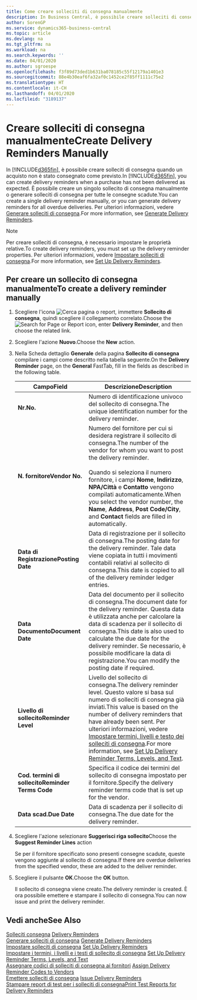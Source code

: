 ```yaml
---
title: Come creare solleciti di consegna manualmente
description: In Business Central, è possibile creare solleciti di consegna quando un acquisto non è stato consegnato come previsto. È possibile creare un singolo sollecito di consegna manualmente o generare solleciti di consegna per tutte le consegne scadute.
author: SorenGP
ms.service: dynamics365-business-central
ms.topic: article
ms.devlang: na
ms.tgt_pltfrm: na
ms.workload: na
ms.search.keywords: ''
ms.date: 04/01/2020
ms.author: sgroespe
ms.openlocfilehash: f3f89d73ded1b631ba078185c55f12179a1401e3
ms.sourcegitcommit: 88e4b30eaf6fa32af0c1452ce2f85ff1111c75e2
ms.translationtype: HT
ms.contentlocale: it-CH
ms.lasthandoff: 04/01/2020
ms.locfileid: "3189137"
---
```

# <a name="create-delivery-reminders-manually"></a><span data-ttu-id="71747-104">Creare solleciti di consegna manualmente</span><span class="sxs-lookup"><span data-stu-id="71747-104">Create Delivery Reminders Manually</span></span>
<span data-ttu-id="71747-105">In [!INCLUDE[d365fin](../../includes/d365fin_md.md)], è possibile creare solleciti di consegna quando un acquisto non è stato consegnato come previsto.</span><span class="sxs-lookup"><span data-stu-id="71747-105">In [!INCLUDE[d365fin](../../includes/d365fin_md.md)], you can create delivery reminders when a purchase has not been delivered as expected.</span></span> <span data-ttu-id="71747-106">È possibile creare un singolo sollecito di consegna manualmente o generare solleciti di consegna per tutte le consegne scadute.</span><span class="sxs-lookup"><span data-stu-id="71747-106">You can create a single delivery reminder manually, or you can generate delivery reminders for all overdue deliveries.</span></span> <span data-ttu-id="71747-107">Per ulteriori informazioni, vedere [Generare solleciti di consegna](how-to-generate-delivery-reminders.md).</span><span class="sxs-lookup"><span data-stu-id="71747-107">For more information, see [Generate Delivery Reminders](how-to-generate-delivery-reminders.md).</span></span>

> [!NOTE]
> <span data-ttu-id="71747-108">Per creare solleciti di consegna, è necessario impostare le proprietà relative.</span><span class="sxs-lookup"><span data-stu-id="71747-108">To create delivery reminders, you must set up the delivery reminder properties.</span></span> <span data-ttu-id="71747-109">Per ulteriori informazioni, vedere [Impostare solleciti di consegna](how-to-set-up-delivery-reminders.md).</span><span class="sxs-lookup"><span data-stu-id="71747-109">For more information, see [Set Up Delivery Reminders](how-to-set-up-delivery-reminders.md).</span></span>

## <a name="to-create-a-delivery-reminder-manually"></a><span data-ttu-id="71747-110">Per creare un sollecito di consegna manualmente</span><span class="sxs-lookup"><span data-stu-id="71747-110">To create a delivery reminder manually</span></span>  

1.  <span data-ttu-id="71747-111">Scegliere l'icona ![Cerca pagina o report](../../media/ui-search/search_small.png "Icona della funzionalità Cerca pagina o report"), immettere **Sollecito di consegna**, quindi scegliere il collegamento correlato.</span><span class="sxs-lookup"><span data-stu-id="71747-111">Choose the ![Search for Page or Report](../../media/ui-search/search_small.png "Search for Page or Report icon") icon, enter **Delivery Reminder**, and then choose the related link.</span></span>  
2.  <span data-ttu-id="71747-112">Scegliere l'azione **Nuovo**.</span><span class="sxs-lookup"><span data-stu-id="71747-112">Choose the **New** action.</span></span>  
3.  <span data-ttu-id="71747-113">Nella Scheda dettaglio **Generale** della pagina **Sollecito di consegna** compilare i campi come descritto nella tabella seguente.</span><span class="sxs-lookup"><span data-stu-id="71747-113">On the **Delivery Reminder** page, on the **General** FastTab, fill in the fields as described in the following table.</span></span>  

    |<span data-ttu-id="71747-114">Campo</span><span class="sxs-lookup"><span data-stu-id="71747-114">Field</span></span>|<span data-ttu-id="71747-115">Descrizione</span><span class="sxs-lookup"><span data-stu-id="71747-115">Description</span></span>|  
    |---------------------------------|---------------------------------------|  
    |<span data-ttu-id="71747-116">**Nr.**</span><span class="sxs-lookup"><span data-stu-id="71747-116">**No.**</span></span>|<span data-ttu-id="71747-117">Numero di identificazione univoco del sollecito di consegna.</span><span class="sxs-lookup"><span data-stu-id="71747-117">The unique identification number for the delivery reminder.</span></span>|  
    |<span data-ttu-id="71747-118">**N. fornitore**</span><span class="sxs-lookup"><span data-stu-id="71747-118">**Vendor No.**</span></span>|<span data-ttu-id="71747-119">Numero del fornitore per cui si desidera registrare il sollecito di consegna.</span><span class="sxs-lookup"><span data-stu-id="71747-119">The number of the vendor for whom you want to post the delivery reminder.</span></span><br /><br /> <span data-ttu-id="71747-120">Quando si seleziona il numero fornitore, i campi **Nome**, **Indirizzo**, **NPA/Città** e **Contatto** vengono compilati automaticamente.</span><span class="sxs-lookup"><span data-stu-id="71747-120">When you select the vendor number, the **Name**, **Address**, **Post Code/City**, and **Contact** fields are filled in automatically.</span></span>|  
    |<span data-ttu-id="71747-121">**Data di Registrazione**</span><span class="sxs-lookup"><span data-stu-id="71747-121">**Posting Date**</span></span>|<span data-ttu-id="71747-122">Data di registrazione per il sollecito di consegna.</span><span class="sxs-lookup"><span data-stu-id="71747-122">The posting date for the delivery reminder.</span></span> <span data-ttu-id="71747-123">Tale data viene copiata in tutti i movimenti contabili relativi al sollecito di consegna.</span><span class="sxs-lookup"><span data-stu-id="71747-123">This date is copied to all of the delivery reminder ledger entries.</span></span>|  
    |<span data-ttu-id="71747-124">**Data Documento**</span><span class="sxs-lookup"><span data-stu-id="71747-124">**Document Date**</span></span>|<span data-ttu-id="71747-125">Data del documento per il sollecito di consegna.</span><span class="sxs-lookup"><span data-stu-id="71747-125">The document date for the delivery reminder.</span></span> <span data-ttu-id="71747-126">Questa data è utilizzata anche per calcolare la data di scadenza per il sollecito di consegna.</span><span class="sxs-lookup"><span data-stu-id="71747-126">This date is also used to calculate the due date for the delivery reminder.</span></span> <span data-ttu-id="71747-127">Se necessario, è possibile modificare la data di registrazione.</span><span class="sxs-lookup"><span data-stu-id="71747-127">You can modify the posting date if required.</span></span>|  
    |<span data-ttu-id="71747-128">**Livello di sollecito**</span><span class="sxs-lookup"><span data-stu-id="71747-128">**Reminder Level**</span></span>|<span data-ttu-id="71747-129">Livello del sollecito di consegna.</span><span class="sxs-lookup"><span data-stu-id="71747-129">The delivery reminder level.</span></span> <span data-ttu-id="71747-130">Questo valore si basa sul numero di solleciti di consegna già inviati.</span><span class="sxs-lookup"><span data-stu-id="71747-130">This value is based on the number of delivery reminders that have already been sent.</span></span> <span data-ttu-id="71747-131">Per ulteriori informazioni, vedere [Impostare termini, livelli e testo dei solleciti di consegna](how-to-set-up-delivery-reminder-terms-levels-and-text.md).</span><span class="sxs-lookup"><span data-stu-id="71747-131">For more information, see [Set Up Delivery Reminder Terms, Levels, and Text](how-to-set-up-delivery-reminder-terms-levels-and-text.md).</span></span>|  
    |<span data-ttu-id="71747-132">**Cod. termini di sollecito**</span><span class="sxs-lookup"><span data-stu-id="71747-132">**Reminder Terms Code**</span></span>|<span data-ttu-id="71747-133">Specifica il codice dei termini del sollecito di consegna impostato per il fornitore.</span><span class="sxs-lookup"><span data-stu-id="71747-133">Specify the delivery reminder terms code that is set up for the vendor.</span></span>|  
    |<span data-ttu-id="71747-134">**Data scad.**</span><span class="sxs-lookup"><span data-stu-id="71747-134">**Due Date**</span></span>|<span data-ttu-id="71747-135">Data di scadenza per il sollecito di consegna.</span><span class="sxs-lookup"><span data-stu-id="71747-135">The due date for the delivery reminder.</span></span>|  

4.  <span data-ttu-id="71747-136">Scegliere l'azione selezionare **Suggerisci riga sollecito**</span><span class="sxs-lookup"><span data-stu-id="71747-136">Choose the **Suggest Reminder Lines** action</span></span>  

    <span data-ttu-id="71747-137">Se per il fornitore specificato sono presenti consegne scadute, queste vengono aggiunte al sollecito di consegna.</span><span class="sxs-lookup"><span data-stu-id="71747-137">If there are overdue deliveries from the specified vendor, these are added to the deliver reminder.</span></span>  

5.  <span data-ttu-id="71747-138">Scegliere il pulsante **OK**.</span><span class="sxs-lookup"><span data-stu-id="71747-138">Choose the **OK** button.</span></span>  

    <span data-ttu-id="71747-139">Il sollecito di consegna viene creato.</span><span class="sxs-lookup"><span data-stu-id="71747-139">The delivery reminder is created.</span></span> <span data-ttu-id="71747-140">È ora possibile emettere e stampare il sollecito di consegna.</span><span class="sxs-lookup"><span data-stu-id="71747-140">You can now issue and print the delivery reminder.</span></span>  

## <a name="see-also"></a><span data-ttu-id="71747-141">Vedi anche</span><span class="sxs-lookup"><span data-stu-id="71747-141">See Also</span></span>  
 <span data-ttu-id="71747-142">[Solleciti consegna](delivery-reminders.md) </span><span class="sxs-lookup"><span data-stu-id="71747-142">[Delivery Reminders](delivery-reminders.md) </span></span>  
 <span data-ttu-id="71747-143">[Generare solleciti di consegna](how-to-generate-delivery-reminders.md) </span><span class="sxs-lookup"><span data-stu-id="71747-143">[Generate Delivery Reminders](how-to-generate-delivery-reminders.md) </span></span>  
 <span data-ttu-id="71747-144">[Impostare solleciti di consegna](how-to-set-up-delivery-reminders.md) </span><span class="sxs-lookup"><span data-stu-id="71747-144">[Set Up Delivery Reminders](how-to-set-up-delivery-reminders.md) </span></span>  
 <span data-ttu-id="71747-145">[Impostare i termini, i livelli e i testi di sollecito di consegna](how-to-set-up-delivery-reminder-terms-levels-and-text.md) </span><span class="sxs-lookup"><span data-stu-id="71747-145">[Set Up Delivery Reminder Terms, Levels, and Text](how-to-set-up-delivery-reminder-terms-levels-and-text.md) </span></span>  
 <span data-ttu-id="71747-146">[Assegnare codici di solleciti di consegna ai fornitori](how-to-assign-delivery-reminder-codes-to-vendors.md) </span><span class="sxs-lookup"><span data-stu-id="71747-146">[Assign Delivery Reminder Codes to Vendors](how-to-assign-delivery-reminder-codes-to-vendors.md) </span></span>  
 <span data-ttu-id="71747-147">[Emettere solleciti di consegna](how-to-issue-delivery-reminders.md) </span><span class="sxs-lookup"><span data-stu-id="71747-147">[Issue Delivery Reminders](how-to-issue-delivery-reminders.md) </span></span>  
 [<span data-ttu-id="71747-148">Stampare report di test per i solleciti di consegna</span><span class="sxs-lookup"><span data-stu-id="71747-148">Print Test Reports for Delivery Reminders</span></span>](how-to-print-test-reports-for-delivery-reminders.md)
